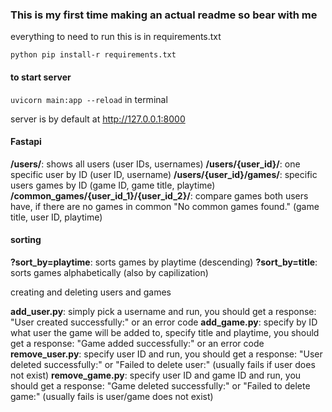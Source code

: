 ### This is my first time making an actual readme so bear with me

everything to need to run this is in requirements.txt

```python pip install-r requirements.txt```

#### to start server
```uvicorn main:app --reload``` in terminal

server is by default at http://127.0.0.1:8000


#### Fastapi

**/users/**: shows all users (user IDs, usernames)
**/users/{user_id}/**: one specific user by ID (user ID, username)
**/users/{user_id}/games/**: specific users games by ID (game ID, game title, playtime)
**/common_games/{user_id_1}/{user_id_2}/**: compare games both users have, if there are no games in common "No common games found." (game title, user ID, playtime)

#### sorting
**?sort_by=playtime**: sorts games by playtime (descending)
**?sort_by=title**: sorts games alphabetically (also by capilization)


creating and deleting users and games

**add_user.py**: simply pick a username and run, you should get a response: "User created successfully:" or an error code
**add_game.py**: specify by ID what user the game will be added to, specify title and playtime, you should get a response: "Game added successfully:" or an error code
**remove_user.py**: specify user ID and run, you should get a response: "User deleted successfully:" or "Failed to delete user:" (usually fails if user does not exist)
**remove_game.py**: specify user ID and game ID and run, you should get a response: "Game deleted successfully:" or "Failed to delete game:" (usually fails is user/game does not exist)

